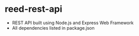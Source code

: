 # reed-rest-api
- REST API built using Node.js and Express Web Framework
- All dependencies listed in package.json

